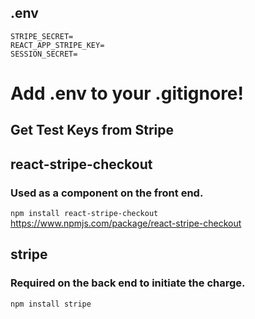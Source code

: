 ## .env
```
STRIPE_SECRET=
REACT_APP_STRIPE_KEY=
SESSION_SECRET=
```

# Add .env to your .gitignore!

## Get Test Keys from Stripe

## react-stripe-checkout
### Used as a component on the front end.
`npm install react-stripe-checkout`
https://www.npmjs.com/package/react-stripe-checkout

## stripe
### Required on the back end to initiate the charge.
`npm install stripe`

